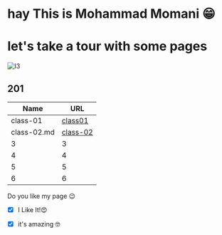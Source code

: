 
# hay This is Mohammad Momani 😁


# let's take a tour with some pages


![I3](https://kajabi-storefronts-production.global.ssl.fastly.net/kajabi-storefronts-production/site/5287/images/Kodgt3keQRSE2WUPPUGb_201.jpg)
## 201

Name | URL
------------ | -------------
class-01 | [class01](https://m7madmomani.github.io/reading-notes/class-01)
class-02.md | [class-02](https://m7madmomani.github.io/reading-notes/class-02)
3 | 3
4 | 4
5 | 5
6 | 6





Do you like my page 😉
- [x] I Like It!😍
- [x] it's amazing 🤓

